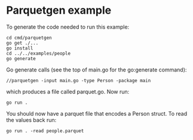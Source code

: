 # Parquetgen example

To generate the code needed to run this example:

    cd cmd/parquetgen
    go get ./...
    go install
    cd ../../examples/people
    go generate

Go generate calls (see the top of main.go for the go:generate command):

    //parquetgen -input main.go -type Person -package main

which produces a file called parquet.go.  Now run:

    go run .

You should now have a parquet file that encodes a Person struct.  To
read the values back run:

    go run . -read people.parquet
